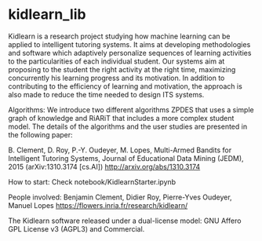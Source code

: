 # kidlearn_lib

Kidlearn is a research project studying how machine learning can be applied to intelligent tutoring systems. It aims at developing methodologies and software which adaptively personalize sequences of learning activities to the particularities of each individual student. Our systems aim at proposing to the student the right activity at the right time, maximizing concurrently his learning progress and its motivation. In addition to contributing to the efficiency of learning and motivation, the approach is also made to reduce the time needed to design ITS systems.

Algorithms:
We introduce two different algorithms ZPDES that uses a simple graph of knowledge and RiARiT that includes a more complex student model. The details of the algorithms and the user studies are presented in the following paper:

B. Clement, D. Roy, P.-Y. Oudeyer, M. Lopes, Multi-Armed Bandits for Intelligent Tutoring Systems, Journal of Educational Data Mining (JEDM), 2015 (arXiv:1310.3174 [cs.AI])
http://arxiv.org/abs/1310.3174

How to start:
Check notebook/KidlearnStarter.ipynb

People involved:
Benjamin Clement, Didier Roy, Pierre-Yves Oudeyer, Manuel Lopes
https://flowers.inria.fr/research/kidlearn/

The Kidlearn software released under a dual-license model: GNU Affero GPL License v3 (AGPL3) and Commercial.
